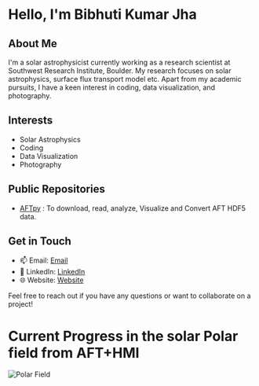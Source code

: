 # Hello, I'm Bibhuti Kumar Jha


## About Me

I'm a solar astrophysicist currently working as a research scientist at Southwest Research Institute, Boulder. My research focuses on solar astrophysics, surface flux transport model etc. Apart from my academic pursuits, I have a keen interest in coding, data visualization, and photography.

## Interests

- Solar Astrophysics
- Coding
- Data Visualization
- Photography

## Public Repositories

- [AFTpy](https://github.com/bibhuraushan/aftpy) : To download, read, analyze, Visualize and Convert AFT HDF5 data.

## Get in Touch

- 📫 Email: [Email](mailto:bibhuraushan1@gmail.com)
- 🔗 LinkedIn: [LinkedIn](https://www.linkedin.com/in/dr-bibhuti-kumar-jha-136a7432/)
- 🌐 Website: [Website](https://bibhuraushan.github.io)

Feel free to reach out if you have any questions or want to collaborate on a project!

# Current Progress in the solar Polar field from AFT+HMI
![Polar Field](https://data.boulder.swri.edu/lisa/AFT_Baseline/plots/polar_field.png?raw=true)

